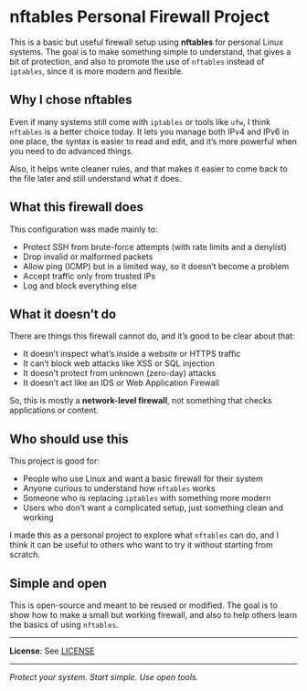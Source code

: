 # nftables Personal Firewall Project

This is a basic but useful firewall setup using **nftables** for personal Linux systems. The goal is to make something simple to understand, that gives a bit of protection, and also to promote the use of `nftables` instead of `iptables`, since it is more modern and flexible.

## Why I chose nftables

Even if many systems still come with `iptables` or tools like `ufw`, I think `nftables` is a better choice today. It lets you manage both IPv4 and IPv6 in one place, the syntax is easier to read and edit, and it’s more powerful when you need to do advanced things.

Also, it helps write cleaner rules, and that makes it easier to come back to the file later and still understand what it does.

## What this firewall does

This configuration was made mainly to:
- Protect SSH from brute-force attempts (with rate limits and a denylist)
- Drop invalid or malformed packets
- Allow ping (ICMP) but in a limited way, so it doesn’t become a problem
- Accept traffic only from trusted IPs
- Log and block everything else

## What it doesn’t do

There are things this firewall cannot do, and it’s good to be clear about that:
- It doesn’t inspect what’s inside a website or HTTPS traffic
- It can’t block web attacks like XSS or SQL injection
- It doesn’t protect from unknown (zero-day) attacks
- It doesn’t act like an IDS or Web Application Firewall

So, this is mostly a **network-level firewall**, not something that checks applications or content.

## Who should use this

This project is good for:
- People who use Linux and want a basic firewall for their system
- Anyone curious to understand how `nftables` works
- Someone who is replacing `iptables` with something more modern
- Users who don’t want a complicated setup, just something clean and working

I made this as a personal project to explore what `nftables` can do, and I think it can be useful to others who want to try it without starting from scratch.

## Simple and open

This is open-source and meant to be reused or modified. The goal is to show how to make a small but working firewall, and also to help others learn the basics of using `nftables`.

---

**License**: See [LICENSE](./LICENSE)

---

*Protect your system. Start simple. Use open tools.*

